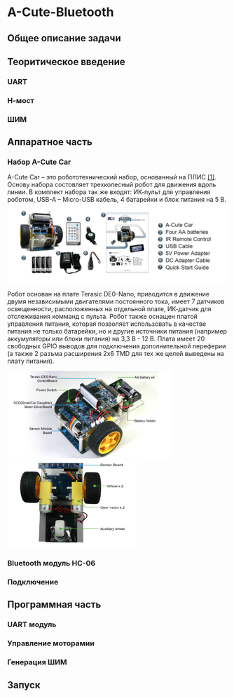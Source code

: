 # A-Cute-Bluetooth
## Общее описание задачи
## Теоритическое введение
### UART
### Н-мост
### ШИМ
## Аппаратное часть
### Набор A-Cute Car 
A-Cute Car – это робототехнический набор, основанный на ПЛИС [[1]](https://www.terasic.com.tw/cgi-bin/page/archive.pl?Language=English&CategoryNo=238&No=1018&PartNo=1). Основу набора состовляет трехколесный робот для движения вдоль линии. В комплект набора так же входят: ИК-пульт для управления роботом, USB-A – Micro-USB кабель, 4 батарейки и блок питания на 5 В. 
![Состав набора A-Cute Car](images/robot-kit.png)

Робот основан на плате Terasic DE0-Nano, приводится в движение двумя независимыми двигателями постоянного тока, имеет 7 датчиков освещенности, расположенных на отдельной плате, ИК-датчик для отслеживания комманд с пульта. Робот также оснащен платой управления питания, которая позволяет использовать в качестве питания не только батарейки, но и другие источники питания (например аккумуляторы или блоки питания) на 3,3 В - 12 В. Плата имеет 20 свободных GPIO выводов для подключения дополнительной переферии (а также 2 разъма расширения 2x6 TMD для тех же целей выведены на плату питания).

<img src="images/izo.png" alt="izo" style="height:200px;"/><img src="images/bottom.png" alt="bottom" style="height:200px;"/>

### Bluetooth модуль HC-06
### Подключение
## Программная часть
### UART модуль
### Управление моторамии
### Генерация ШИМ
## Запуск

